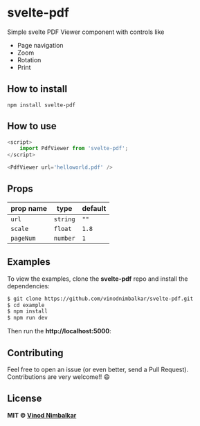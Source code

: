 
# svelte-pdf

Simple svelte PDF Viewer component with controls like

-   Page navigation
-   Zoom
-	Rotation
-	Print

## How to install

```
npm install svelte-pdf
```

## How to use

```js
<script>
	import PdfViewer from 'svelte-pdf';
</script>

<PdfViewer url='helloworld.pdf' />

```

## Props

prop name            | type                   | default
---------------------|------------------------|-------------------------
`url`              | `string`                 | `""`
`scale`            | `float`                  | `1.8`
`pageNum`          | `number`                 | `1`

## Examples

To view the examples, clone the **svelte-pdf** repo and install the dependencies:

```bash
$ git clone https://github.com/vinodnimbalkar/svelte-pdf.git
$ cd example
$ npm install
$ npm run dev
```

Then run the **http://localhost:5000**:


## Contributing

Feel free to open an issue (or even better, send a Pull Request). Contributions are very welcome!! 😄


## License

**MIT &copy; [Vinod Nimbalkar](https://github.com/vinodnimbalkar/svelte-pdf/blob/master/LICENSE)**